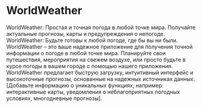 # WorldWeather
WorldWeather: Простая и точная погода в любой точке мира. Получайте актуальные прогнозы, карты и предупреждения о непогоде.
WorldWeather: Будьте готовы к любой погоде, где бы вы ни были. WorldWeather – это ваше надежное приложение для получения точной информации о погоде в любой точке мира. Планируйте свои путешествия, мероприятия на свежем воздухе, или просто будьте в курсе погоды в вашем городе с помощью нашего приложения. WorldWeather предлагает быструю загрузку, интуитивный интерфейс и высокоточные прогнозы, основанные на надежных источниках данных. [Добавьте информацию о уникальных функциях, например: интерактивные карты, уведомления о неблагоприятных погодных условиях, многодневные прогнозы].
